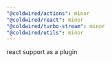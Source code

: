 ```yaml
---
"@coldwired/actions": minor
"@coldwired/react": minor
"@coldwired/turbo-stream": minor
"@coldwired/utils": minor
---
```


react support as a plugin
